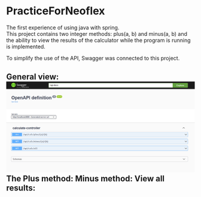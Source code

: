 # PracticeForNeoflex
The first experience of using java with spring. <br>
This project contains two integer methods: plus(a, b) and minus(a, b) and the ability to view the results of the calculator while the program is running is implemented.

To simplify the use of the API, Swagger was connected to this project.<br>
<ins>**<h2>General view:**</ins>
![Alt Общий вид](https://github.com/MoshnikovK/PracticeForNeoflex/blob/master/ReadMe/swagger.PNG)
**The Plus method:**
**Minus method:**
**View all results:**
